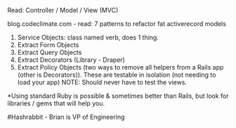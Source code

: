 Read: Controller / Model / View (MVC)


blog.codeclimate.com - read: 7 patterns to refactor fat activerecord models

1. Service Objects: class named verb, does 1 thing. 
2. Extract Form Objects 
3. Extract Query Objects
4. Extract Decorators (Library - Draper)
5. Extract Policy Objects (two ways to remove all helpers from a Rails app (other is Decorators)). These are testable in isolation (not needing to load your app)
NOTE: Should never have to test the views.

*Using standard Ruby is possible & sometimes better than Rails, but look for libraries / gems that will help you.

#Hashrabbit - Brian is VP of Engineering
